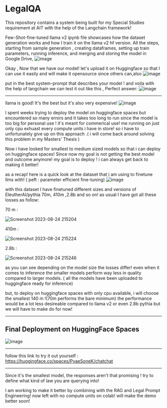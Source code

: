 # LegalQA
This repository contains a system being built for my Special Studies requirement at AIT with the help of the Langchain framework!

Few-Shot-fine-tuned llama v2 ipynb file showcases how the dataset generation works and how I train it on the llama v2 hf version. All the steps, starting from sample generation , creating dataframes, setting up train parameters, running inference, and merging and storing the model in Google Drive,
   ![image](https://github.com/soneeee22000/LegalQA/assets/109932809/a3133a4c-33ae-428f-b87b-e9807e70f9bf)

Okay , Now that we have our model! let's upload it on Huggingface so that I can use it easily and will make it opensource since others can,also
 ![image](https://github.com/soneeee22000/LegalQA/assets/109932809/6747b5f6-4673-48ec-8514-b55d6ac19f1a)

put in the best system-prompt that describes your model ! and voila with the help of langchain we can test it out like this , Perfect answer:
![image](https://github.com/soneeee22000/LegalQA/assets/109932809/88cd3bed-94d9-4b97-b9a1-c5c9f06253cf)

----

llama is good! It's the best but it's also very expensive!
![image](https://github.com/soneeee22000/LegalQA/assets/109932809/05082c8f-26e6-4c4e-881f-76cd6ce470d0)

   I spent weeks trying to deploy the model on huggingface spaces but encountered so many errors and it takes too long to run since the model is too big for personal use ! it's meant for commerical use! me running on just only cpu exhuast every compute units i have in store! so i have to unfortunately give up on this approach .( i will come back around solving this problem in my Masters' Thesis )

   Now i have looked for smallest to medium sized models so that i can deploy on huggingface spaces! Since now my goal is not getting the best model and outcome anymore! my goal is to deploy ! i can always get back to making it better!

   as a recap! here is a quick look at the dataset that i am using to finetune llms with! ( peft : parameter efficient fine-tuning)
   ![image](https://github.com/soneeee22000/LegalQA/assets/109932809/15fcb4b6-6b9b-4b6a-8915-aeab076c768a)

with this dataset I have finetuned different sizes and versions of EleutherAI/pythia 70m, 410m ,2.8b and so on! as usual I have got all these losses as follow:


70 m : 

![Screenshot 2023-08-24 215204](https://github.com/soneeee22000/LegalQA/assets/109932809/c576be25-d9ea-4074-8e1c-4b70fd327eca)

410m : 

![Screenshot 2023-08-24 215224](https://github.com/soneeee22000/LegalQA/assets/109932809/9a8deb52-d88f-4e04-9b71-26f7fac1d33b)

2.8b : 

![Screenshot 2023-08-24 215246](https://github.com/soneeee22000/LegalQA/assets/109932809/40b65b73-4f3c-412c-a5c0-6596bf2d1151)

as you can see depending on the model size the losses differ! even when it comes to inference the smaller models perform way less in quality compared to larger models. ( all the models have been uploaded to huggingface ready for inference)

but, to deploy on huggingface spaces with only cpu available, i will choose the smallest 140 m !(70m performs the bare minimum) the performance would be a lot less desireable compared to llama v2 or even 2.8b pythia but we will have to make do for now!

----
Final Deployment on HuggingFace Spaces 
---


![image](https://github.com/soneeee22000/LegalQA/assets/109932809/47849ba2-34e4-4d8e-aef0-9de9d75b3e58)





---

follow this link to try it out yourself :  https://huggingface.co/spaces/PyaeSoneK/chatchat
___
Since it's the smallest model, the responses aren't that promising ! try to define what kind of law you are querying into!

I am working to make it better by combining with the RAG and Legal Prompt Engineering! now left with no compute units on colab! will make the demo better soon!












   
